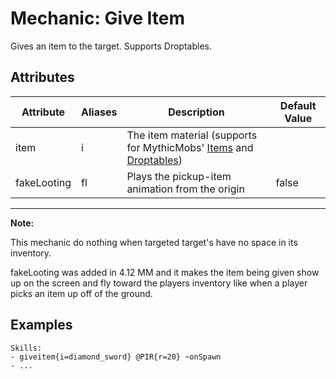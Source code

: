 Mechanic: Give Item
===================

Gives an item to the target. Supports Droptables.

Attributes
----------

| Attribute   | Aliases | Description       | Default Value |
|-------------|---------|-------------------|---------------|
| item        | i       | The item material (supports for MythicMobs' [Items](https://git.lumine.io/mythiccraft/MythicMobs/-/wikis/Items/Items) and [Droptables](https://git.lumine.io/mythiccraft/MythicMobs/-/wikis/drops/Drops#drop-tables)) |               |
| fakeLooting | fl      | Plays the pickup-item animation from the origin | false |

------------

**Note:**

This mechanic do nothing when targeted target's have no space in its inventory.  

fakeLooting was added in 4.12 MM and it makes the item being given show up on the screen and fly toward the players inventory like when a player picks an item up off of the ground.

  

Examples
--------

    Skills:
    - giveitem{i=diamond_sword} @PIR{r=20} ~onSpawn
    - ...